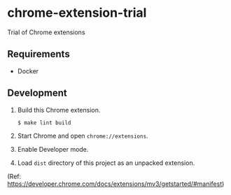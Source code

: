 # chrome-extension-trial
Trial of Chrome extensions

## Requirements

- Docker

## Development

1. Build this Chrome extension.

   ```bash
   $ make lint build
   ```

2. Start Chrome and open `chrome://extensions`.

3. Enable Developer mode.

4. Load `dist` directory of this project as an unpacked extension.

(Ref: https://developer.chrome.com/docs/extensions/mv3/getstarted/#manifest)
